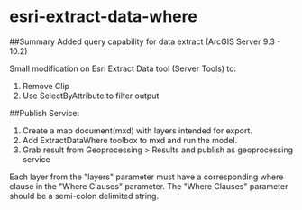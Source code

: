 esri-extract-data-where
=======================

##Summary
Added query capability for data extract (ArcGIS Server 9.3 - 10.2)

Small modification on Esri Extract Data tool (Server Tools) to:
1. Remove Clip
2. Use SelectByAttribute to filter output

##Publish Service:
1. Create a map document(mxd) with layers intended for export.
2. Add ExtractDataWhere toolbox to mxd and run the model.
3. Grab result from Geoprocessing > Results and publish as geoprocessing service

Each layer from the "layers" parameter must have a corresponding where clause in the "Where Clauses" parameter.  The "Where Clauses" parameter should be a semi-colon delimited string.
